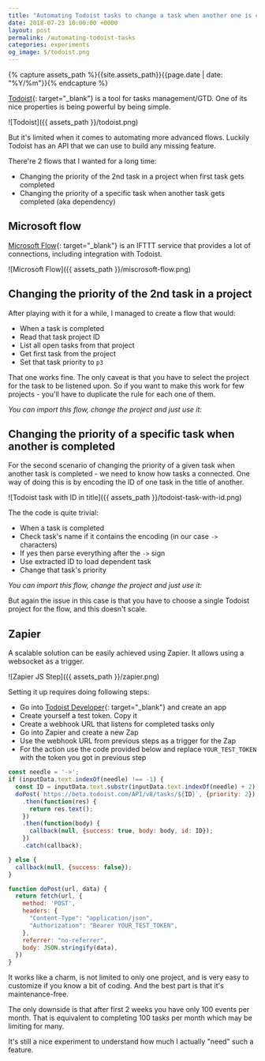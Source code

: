 ```yaml
---
title: "Automating Todoist tasks to change a task when another one is completed"
date: 2018-07-23 10:00:00 +0000
layout: post
permalink: /automating-todoist-tasks
categories: experiments
og_image: $/todoist.png
---
```


<style type="text/css">
  .gist-file .gist-data {max-height: 200px;}
</style>

{% capture assets_path %}{{site.assets_path}}{{page.date | date: "%Y/%m"}}{% endcapture %}

[Todoist](https://en.todoist.com/){: target="_blank"} is a tool for tasks management/GTD.
One of its nice properties is being powerful by being simple.

![Todoist]({{ assets_path }}/todoist.png)

But it's limited when it comes to automating more advanced flows.
Luckily Todoist has an API that we can use to build any missing feature.

There're 2 flows that I wanted for a long time:

* Changing the priority of the 2nd task in a project when first task gets completed
* Changing the priority of a specific task when another task gets completed (aka dependency)

## Microsoft flow

[Microsoft Flow](https://emea.flow.microsoft.com/){: target="_blank"} is an IFTTT service that provides a lot of connections, including integration with Todoist.

![Microsoft Flow]({{ assets_path }}/miscrosoft-flow.png)

## Changing the priority of the 2nd task in a project

After playing with it for a while, I managed to create a flow that would:

* When a task is completed
* Read that task project ID
* List all open tasks from that project
* Get first task from the project
* Set that task priority to `p3`

That one works fine. The only caveat is that you have to select the project for the task to be listened upon.
So if you want to make this work for few projects - you'll have to duplicate the rule for each one of them.

_You can import this flow, change the project and just use it:_
<script src="https://gist.github.com/bumbu/1cda244cdc386e9248d95ffa2ca3a890.js"></script>

## Changing the priority of a specific task when another is completed

For the second scenario of changing the priority of a given task when another task is completed - we need to know how tasks a connected.
One way of doing this is by encoding the ID of one task in the title of another.

![Todoist task with ID in title]({{ assets_path }}/todoist-task-with-id.png)

The the code is quite trivial:

* When a task is completed
* Check task's name if it contains the encoding (in our case `->` characters)
* If yes then parse everything after the `->` sign
* Use extracted ID to load dependent task
* Change that task's priority

_You can import this flow, change the project and just use it:_
<script src="https://gist.github.com/bumbu/640448f98bd00d4d33a8a45afc5f6737.js"></script>

But again the issue in this case is that you have to choose a single Todoist project for the flow, and this doesn't scale.

## Zapier

A scalable solution can be easily achieved using Zapier.
It allows using a websocket as a trigger.

![Zapier JS Step]({{ assets_path }}/zapier.png)

Setting it up requires doing following steps:

* Go into [Todoist Developer](https://developer.todoist.com/appconsole.html){: target="_blank"} and create an app
* Create yourself a test token. Copy it
* Create a webhook URL that listens for completed tasks only
* Go into Zapier and create a new Zap
* Use the webhook URL from previous steps as a trigger for the Zap
* For the action use the code provided below and replace `YOUR_TEST_TOKEN` with the token you got in previous step

```js
const needle = '->';
if (inputData.text.indexOf(needle) !== -1) {
  const ID = inputData.text.substr(inputData.text.indexOf(needle) + 2).trim();
  doPost(`https://beta.todoist.com/API/v8/tasks/${ID}`, {priority: 2})
    .then(function(res) {
      return res.text();
    })
    .then(function(body) {
      callback(null, {success: true, body: body, id: ID});
    })
    .catch(callback);

} else {
  callback(null, {success: false});
}

function doPost(url, data) {
  return fetch(url, {
    method: 'POST',
    headers: {
      "Content-Type": "application/json",
      "Authorization": "Bearer YOUR_TEST_TOKEN",
    },
    referrer: "no-referrer",
    body: JSON.stringify(data),
  })
}
```

It works like a charm, is not limited to only one project, and is very easy to customize if you know a bit of coding. And the best part is that it's maintenance-free.

The only downside is that after first 2 weeks you have only 100 events per month.
That is equivalent to completing 100 tasks per month which may be limiting for many.

It's still a nice experiment to understand how much I actually "need" such a feature.
